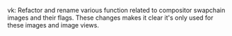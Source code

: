 vk: Refactor and rename various function related to compositor swapchain
images and their flags. These changes makes it clear it's only used for these
images and image views.

